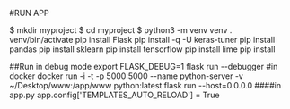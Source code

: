 #RUN APP

$ mkdir myproject
$ cd myproject
$ python3 -m venv venv
. venv/bin/activate
pip install Flask
pip install -q -U keras-tuner
pip install pandas
pip install sklearn
pip install tensorflow
pip install lime
pip install 


##Run in debug mode
export FLASK_DEBUG=1
flask run  --debugger
#in docker
docker run -i -t -p 5000:5000 --name python-server -v ~/Desktop/www:/app/www python:latest
flask run --host=0.0.0.0
####in app.py
 app.config['TEMPLATES_AUTO_RELOAD'] = True 
